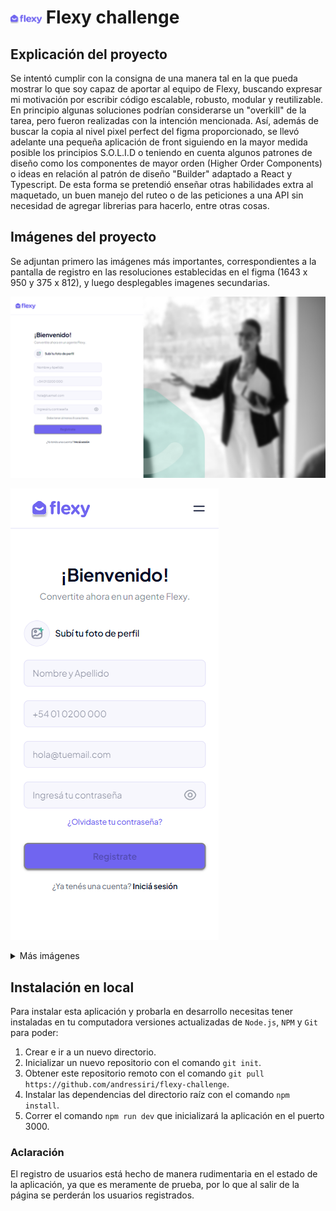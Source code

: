 # [<img src="src/assets/flexy-logo.svg" alt="Flexy logo" width="50"/>](https://flexy.com.ar/) Flexy challenge

## Explicación del proyecto

Se intentó cumplir con la consigna de una manera tal en la que pueda mostrar lo que soy capaz de aportar al equipo de Flexy, buscando expresar mi motivación por escribir código escalable, robusto, modular y reutilizable. En principio algunas soluciones podrían considerarse un "overkill" de la tarea, pero fueron realizadas con la intención mencionada. Así, además de buscar la copia al nivel pixel perfect del figma proporcionado, se llevó adelante una pequeña aplicación de front siguiendo en la mayor medida posible los principios S.O.L.I.D o teniendo en cuenta algunos patrones de diseño como los componentes de mayor orden (Higher Order Components) o ideas en relación al patrón de diseño "Builder" adaptado a React y Typescript. De esta forma se pretendió enseñar otras habilidades extra al maquetado, un buen manejo del ruteo o de las peticiones a una API sin necesidad de agregar librerias para hacerlo, entre otras cosas.

## Imágenes del proyecto

Se adjuntan primero las imágenes más importantes, correspondientes a la pantalla de registro en las resoluciones establecidas en el figma (1643 x 950 y 375 x 812), y luego desplegables imagenes secundarias.

![Pantalla de registro 1643 x 950](/assets/register1643x950.png)

![Pantalla de registro 375 x 812](/assets/register375x812.png)

<details>

  <summary>Más imágenes</summary>

![Errores en el registro](/assets//erroresRegister.png)

![Usuario ya existente](/assets/usuarioYaExistente.png)

![Login con mismos estilos](/assets/loginManteniendoEstilos.png)

![Inicio y drawer desplegado](/assets/inicioYDrawer.png)

![Pantalla intermedia](/assets/pantallaIntermedia.png)

</details>

## Instalación en local

Para instalar esta aplicación y probarla en desarrollo necesitas tener instaladas en tu computadora versiones actualizadas de `Node.js`, `NPM` y `Git` para poder:

1. Crear e ir a un nuevo directorio.
2. Inicializar un nuevo repositorio con el comando `git init`.
3. Obtener este repositorio remoto con el comando `git pull https://github.com/andressiri/flexy-challenge`.
4. Instalar las dependencias del directorio raíz con el comando `npm install`.
5. Correr el comando `npm run dev` que inicializará la aplicación en el puerto 3000.

### Aclaración

El registro de usuarios está hecho de manera rudimentaria en el estado de la aplicación, ya que es meramente de prueba, por lo que al salir de la página se perderán los usuarios registrados.
